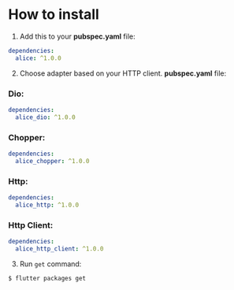 # How to install

1. Add this to your **pubspec.yaml** file:

```yaml
dependencies:
  alice: ^1.0.0
```

2. Choose adapter based on your HTTP client. **pubspec.yaml** file:

### Dio:
```yaml
dependencies:
  alice_dio: ^1.0.0
```

### Chopper:
```yaml
dependencies:
  alice_chopper: ^1.0.0
```

### Http:
```yaml
dependencies:
  alice_http: ^1.0.0
```

### Http Client:
```yaml
dependencies:
  alice_http_client: ^1.0.0
```

3. Run `get` command:
```bash
$ flutter packages get
```